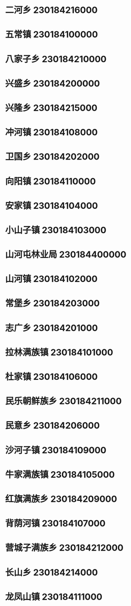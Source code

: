 # 二河乡 230184216000
# 五常镇 230184100000
# 八家子乡 230184210000
# 兴盛乡 230184200000
# 兴隆乡 230184215000
# 冲河镇 230184108000
# 卫国乡 230184202000
# 向阳镇 230184110000
# 安家镇 230184104000
# 小山子镇 230184103000
# 山河屯林业局 230184400000
# 山河镇 230184102000
# 常堡乡 230184203000
# 志广乡 230184201000
# 拉林满族镇 230184101000
# 杜家镇 230184106000
# 民乐朝鲜族乡 230184211000
# 民意乡 230184206000
# 沙河子镇 230184109000
# 牛家满族镇 230184105000
# 红旗满族乡 230184209000
# 背荫河镇 230184107000
# 营城子满族乡 230184212000
# 长山乡 230184214000
# 龙凤山镇 230184111000
